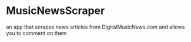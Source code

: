 # MusicNewsScraper
an app that scrapes news articles from DigitalMusicNews.com and allows you to comment on them
